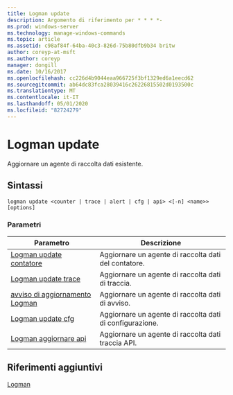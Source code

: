 ```yaml
---
title: Logman update
description: Argomento di riferimento per * * * *-
ms.prod: windows-server
ms.technology: manage-windows-commands
ms.topic: article
ms.assetid: c98af84f-64ba-40c3-826d-75b80dfb9b34 britw
author: coreyp-at-msft
ms.author: coreyp
manager: dongill
ms.date: 10/16/2017
ms.openlocfilehash: cc226d4b9044eaa966725f3bf1329ed6a1eecd62
ms.sourcegitcommit: ab64dc83fca28039416c26226815502d0193500c
ms.translationtype: MT
ms.contentlocale: it-IT
ms.lasthandoff: 05/01/2020
ms.locfileid: "82724279"
---
```

# <a name="logman-update"></a>Logman update



Aggiornare un agente di raccolta dati esistente.

## <a name="syntax"></a>Sintassi

```
logman update <counter | trace | alert | cfg | api> <[-n] <name>> [options]
```

### <a name="parameters"></a>Parametri

|Parametro|Descrizione|
|---------|-----------|
|[Logman update contatore](logman-update-counter.md)|Aggiornare un agente di raccolta dati del contatore.|
|[Logman update trace](logman-update-trace.md)|Aggiornare un agente di raccolta dati di traccia.|
|[avviso di aggiornamento Logman](logman-update-alert.md)|Aggiornare un agente di raccolta dati di avviso.|
|[Logman update cfg](logman-update-cfg.md)|Aggiornare un agente di raccolta dati di configurazione.|
|[Logman aggiornare api](logman-update-api.md)|Aggiornare un agente di raccolta dati traccia API.|

## <a name="additional-references"></a>Riferimenti aggiuntivi

[Logman](logman.md)